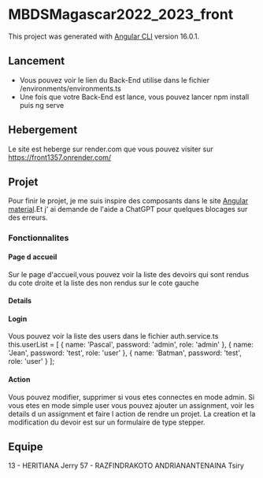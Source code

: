 # MBDSMagascar2022_2023_front

This project was generated with [Angular CLI](https://github.com/angular/angular-cli) version 16.0.1.

## Lancement

- Vous pouvez voir le lien du Back-End utilise dans le fichier /environments/environments.ts
- Une fois que votre Back-End est lance, vous pouvez lancer
  npm install
  puis ng serve

## Hebergement

Le site est heberge sur render.com que vous pouvez visiter sur https://front1357.onrender.com/

## Projet

Pour finir le projet, je me suis inspire des composants dans le site [Angular material](https://material.angular.io).Et j' ai demande de l'aide a ChatGPT pour quelques blocages sur des erreurs.

### Fonctionnalites

#### Page d accueil

Sur le page d'accueil,vous pouvez voir la liste des devoirs qui sont rendus du cote droite et la liste des non rendus sur le cote gauche

#### Details

#### Login

Vous pouvez voir la liste des users dans le fichier auth.service.ts
this.userList = [
{ name: 'Pascal', password: 'admin', role: 'admin' },
{ name: 'Jean', password: 'test', role: 'user' },
{ name: 'Batman', password: 'test', role: 'user' }
];

#### Action

Vous pouvez modifier, supprimer si vous etes connectes en mode admin. Si vous etes en mode simple user vous pouvez ajouter un assignment, voir les details d un assignment et faire l action de rendre un projet.
La creation et la modification du devoir est sur un formulaire de type stepper.

## Equipe

13 - HERITIANA Jerry
57 - RAZFINDRAKOTO ANDRIANANTENAINA Tsiry
